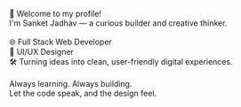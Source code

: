 👋 Welcome to my profile! <br>
I'm Sanket Jadhav — a curious builder and creative thinker.<br>
<br>
🌐 Full Stack Web Developer<br>
🎨 UI/UX Designer<br>
🛠 Turning ideas into clean, user-friendly digital experiences.<br>
<br>
Always learning. Always building.<br>
Let the code speak, and the design feel.<br>
